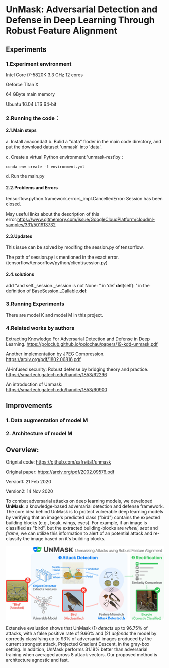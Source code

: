 # UnMask: Adversarial Detection and Defense in Deep Learning Through Robust Feature Alignment

## Experiments
### 1.Experiment environment
Intel Core i7-5820K 3.3 GHz 12 cores

Geforce Titan X

64 GByte main memory

Ubuntu 16.04 LTS 64-bit
### 2.Running the code：
#### 2.1.Main steps
a. Install anaconda3
b. Bulid a "data" floder in the main code directory, and put the download dataset 'unmask' into 'data'.

c. Create a virtual Python environment 'unmask-rest'by :
```
conda env create -f environment.yml
```
d. Run the main.py
#### 2.2.Problems and Errors
tensorflow.python.framework.errors_impl.CancelledError: Session has been closed.

May useful links about the description of this error:https://www.gitmemory.com/issue/GoogleCloudPlatform/cloudml-samples/331/501913732

#### 2.3.Updates
This issue can be solved by modifing the session.py of tensorflow.

The path of session.py is mentioned in the exact error.(tensorflow/tensorflow/python/client/session.py)

#### 2.4.solutions
add “and self._session._session is not None: ” in ‘def __del__(self): ’ in the definition of BaseSession._Callable.__del__:



### 3.Running Experiments
There are model K and model M in this project.
### 4.Related works by authors

Extracting Knowledge For Adversarial Detection and Defense in Deep Learning.
https://poloclub.github.io/polochau/papers/19-kdd-unmask.pdf

Another implementation by JPEG Compression.
https://arxiv.org/pdf/1802.06816.pdf

AI-infused security: Robust defense by bridging theory and practice.
https://smartech.gatech.edu/handle/1853/62296

An introduction of Unmask:
https://smartech.gatech.edu/handle/1853/60900

## Improvements
### 1. Data augmentation of model M
### 2. Architecture of model M





## Overview:
Orignial code: https://github.com/safreita1/unmask

Original paper: https://arxiv.org/pdf/2002.09576.pdf

Version1: 21 Feb 2020

Version2: 14 Nov 2020



To combat adversarial attacks on deep learning models, we developed **UnMask**, 
a knowledge-based adversarial detection and defense framework. 
The core idea behind UnMask is to protect vulnerable deep learning models by verifying that an image's 
predicted class ("bird") contains the expected building blocks (e.g., beak, wings, eyes). 
For example, if an image is classified as "bird", but the extracted building-blocks are 
*wheel*, *seat* and *frame*, we can utilize this information to alert of an potential attack 
and re-classify the image based on it's building blocks. 

![UnMask Framework](images/unmask.jpg)

Extensive evaluation shows that UnMask (1) *detects* up to 96.75% of attacks, with a false positive rate 
of 9.66% and (2) *defends* the model by correctly classifying up to 93% of adversarial images 
produced by the current strongest attack, Projected Gradient Descent, in the gray-box setting.
In addition, UnMask performs 31.18% better than adversarial training when averaged across 
8 attack vectors. Our proposed method is architecture agnostic and fast.

